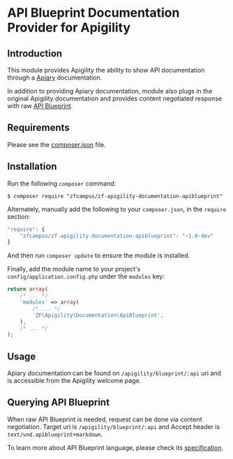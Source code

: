 API Blueprint Documentation Provider for Apigility
==================================================

Introduction
------------

This module provides Apigility the ability to show API documentation through a
[Apiary](http://apiry.io/) documentation.

In addition to providing Apiary documentation, module also plugs in the original Apigility documentation and provides content negotiated response with raw [API Blueprint](https://apiblueprint.org).

Requirements
------------
  
Please see the [composer.json](composer.json) file.

Installation
------------

Run the following `composer` command:

```console
$ composer require "zfcampus/zf-apigility-documentation-apiblueprint"
```

Alternately, manually add the following to your `composer.json`, in the `require` section:

```javascript
"require": {
    "zfcampus/zf-apigility-documentation-apiblueprint": "~1.0-dev"
}
```

And then run `composer update` to ensure the module is installed.

Finally, add the module name to your project's `config/application.config.php` under the `modules`
key:

```php
return array(
    /* ... */
    'modules' => array(
        /* ... */
        'ZF\Apigility\Documentation\ApiBlueprint',
    ),
    /* ... */
);
```

Usage
-----
Apiary documentation can be found on `/apigility/blueprint/:api` uri and is accessible from the Apigility welcome page.

Querying API Blueprint
---------------------
When raw API Blueprint is needed, request can be done via content negotiation. Target uri is `/apigility/blueprint/:api` and Accept header is `text/vnd.apiblueprint+markdown`.

To learn more about API Blueprint language, please check its [specification](https://github.com/apiaryio/api-blueprint/blob/master/API%20Blueprint%20Specification.md).
